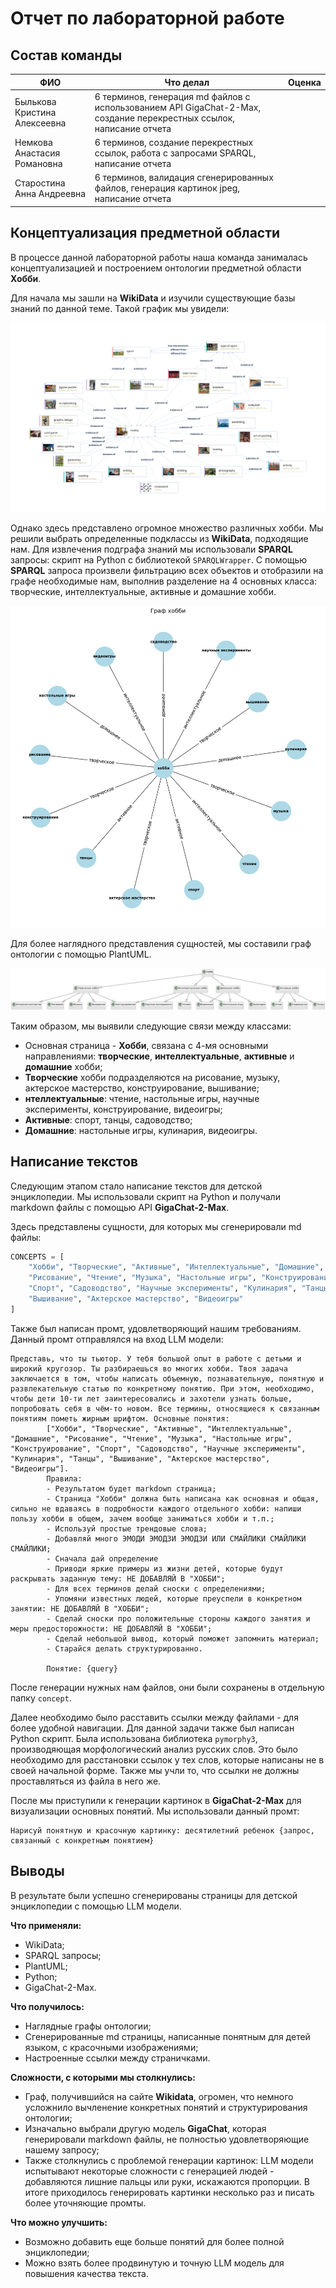 # Отчет по лабораторной работе

## Состав команды

| ФИО         | Что делал           | Оценка |
|-------------|----------------|--------|
| Былькова Кристина Алексеевна         | 6 терминов, генерация md файлов с использованием API GigaChat-2-Max, создание перекрестных ссылок, написание отчета |      |
| Немкова Анастасия Романовна         | 6 терминов, создание перекрестных ссылок, работа с запросами SPARQL, написание отчета | |
| Старостина Анна Андреевна         | 6 терминов, валидация сгенерированных файлов, генерация картинок jpeg, написание отчета  |  |

## Концептуализация предметной области

В процессе данной лабораторной работы наша команда занималась концептуализацией и построением онтологии предметной области **Хобби**.

Для начала мы зашли на **WikiData** и изучили существующие базы знаний по данной теме. Такой график мы увидели:

![Граф знаний с WikiData](./графы/Graph_WikiData.png)

Однако здесь представлено огромное множество различных хобби. Мы решили выбрать определенные подклассы из **WikiData**, подходящие нам. Для извлечения подграфа знаний мы использовали **SPARQL** запросы: скрипт на Python с библиотекой ```SPARQLWrapper```. С помощью **SPARQL** запроса произвели фильтрацию всех объектов и отобразили на графе необходимые нам, выполнив разделение на 4 основных класса: творческие, интеллектуальные, активные и домашние хобби. 

![Извлечённый граф знаний](./графы/Graph_SPARQL.png)

Для более наглядного представления сущностей, мы составили граф онтологии с помощью PlantUML.

![Граф знаний с PlantUML](./графы/Graph_UML.png)

Таким образом, мы выявили следующие связи между классами:

- Основная страница - **Хобби**, связана с 4-мя основными направлениями: **творческие**, **интеллектуальные**, **активные** и **домашние** хобби;
- **Творческие** хобби подразделяются на рисование, музыку, актерское мастерство, конструирование, вышивание;
- **нтеллектуальные**: чтение, настольные игры, научные эксперименты, конструирование, видеоигры;
- **Активные**: спорт, танцы, садоводство;
- **Домашние**: настольные игры, кулинария, видеоигры.

## Написание текстов

Следующим этапом стало написание текстов для детской энциклопедии. Мы использовали скрипт на Python и получали markdown файлы с помощью API **GigaChat-2-Max**.

Здесь представлены сущности, для которых мы сгенерировали md файлы: 
```Python
CONCEPTS = [
    "Хобби", "Творческие", "Активные", "Интеллектуальные", "Домашние", 
    "Рисование", "Чтение", "Музыка", "Настольные игры", "Конструирование", 
    "Спорт", "Садоводство", "Научные эксперименты", "Кулинария", "Танцы", 
    "Вышивание", "Актерское мастерство", "Видеоигры" 
]
```

Также был написан промт, удовлетворяющий нашим требованиям. Данный промт отправлялся на вход LLM модели:
```
Представь, что ты тьютор. У тебя большой опыт в работе с детьми и широкий кругозор. Ты разбираешься во многих хобби. Твоя задача заключается в том, чтобы написать объемную, познавательную, понятную и развлекательную статью по конкретному понятию. При этом, необходимо, чтобы дети 10-ти лет заинтересовались и захотели узнать больше, попробовать себя в чём-то новом. Все термины, относящиеся к связанным понятиям пометь жирным шрифтом. Основные понятия:
        ["Хобби", "Творческие", "Активные", "Интеллектуальные", "Домашние", "Рисование", "Чтение", "Музыка", "Настольные игры", "Конструирование", "Спорт", "Садоводство", "Научные эксперименты", "Кулинария", "Танцы", "Вышивание", "Актерское мастерство", "Видеоигры"]. 
        Правила:
        - Результатом будет markdown страница;
        - Страница "Хобби" должна быть написана как основная и общая, сильно не вдаваясь в подробности каждого отдельного хобби: напиши пользу хобби в общем, зачем вообще заниматься хобби и т.п.;
        - Используй простые трендовые слова;
        - Добавляй много ЭМОДИ ЭМОДЗИ ЭМОДЗИ ИЛИ СМАЙЛИКИ СМАЙЛИКИ СМАЙЛИКИ;
        - Сначала дай определение
        - Приводи яркие примеры из жизни детей, которые будут раскрывать заданную тему: НЕ ДОБАВЛЯЙ В "ХОББИ";
        - Для всех терминов делай сноски с определениями;
        - Упомяни известных людей, которые преуспели в конкретном занятии: НЕ ДОБАВЛЯЙ В "ХОББИ";
        - Сделай сноски про положительные стороны каждого занятия и меры предосторожности: НЕ ДОБАВЛЯЙ В "ХОББИ";
        - Сделай небольшой вывод, который поможет запомнить материал;
        - Старайся делать структурированно.

        Понятие: {query}
```

После генерации нужных нам файлов, они были сохранены в отдельную папку ```concept```.

Далее необходимо было расставить ссылки между файлами - для более удобной навигации. Для данной задачи также был написан Python скрипт. Была использована библиотека ```pymorphy3```, производяющая морфологический анализ русских слов. Это было необходимо для расстановки ссылок у тех слов, которые написаны не в своей начальной форме. Также мы учли то, что ссылки не должны проставляться из файла в него же.

После мы приступили к генерации картинок в **GigaChat-2-Max** для визуализации основных понятий. Мы использовали данный промт:
```
Нарисуй понятную и красочную картинку: десятилетний ребенок {запрос, связанный с конкретным понятием}
```

## Выводы

В результате были успешно сгенерированы страницы для детской энциклопедии с помощью LLM модели. 

**Что применяли:**
- WikiData;
- SPARQL запросы;
- PlantUML;
- Python;
- GigaChat-2-Max.

**Что получилось:**
- Наглядные графы онтологии;
- Сгенерированные md страницы, написанные понятным для детей языком, с красочными изображениями;
- Настроенные ссылки между страничками.

**Сложности, с которыми мы столкнулись:** 
- Граф, получившийся на сайте **Wikidata**, огромен, что немного усложнило вычленение конкретных понятий и структурирования онтологии;
- Изначально выбрали другую модель **GigaChat**, которая генерировали markdown файлы, не полностью удовлетворяющие нашему запросу;
- Также столкнулись с проблемой генерации картинок: LLM модели испытывают некоторые сложности с генерацией людей - добавляются лишние пальцы или руки, искажаются пропорции. В итоге приходилось генерировать картинки несколько раз и писать более уточняющие промты. 

**Что можно улучшить:**
- Возможно добавить еще больше понятий для более полной энциклопедии;
- Можно взять более продвинутую и точную LLM модель для повышения качества текста.